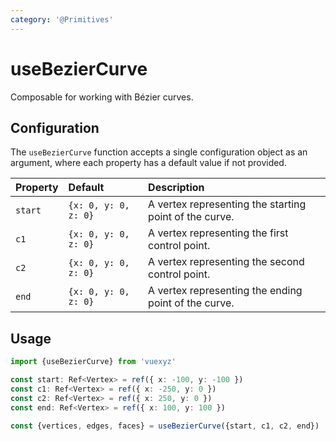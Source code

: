 ```yaml
---
category: '@Primitives'
---
```


<script setup>
    import UseBezierCurveDemo from '../demo/components/useBezierCurveDemo.vue';
</script>

# useBezierCurve

Composable for working with Bézier curves.

<UseBezierCurveDemo />

## Configuration

The `useBezierCurve` function accepts a single configuration object as an argument, where each property has a default
value if not provided.

| Property | Default              | Description                                            |
|:---------|:---------------------|:-------------------------------------------------------|
| `start`  | `{x: 0, y: 0, z: 0}` | A vertex representing the starting point of the curve. |
| `c1`     | `{x: 0, y: 0, z: 0}` | A vertex representing the first control point.         |
| `c2`     | `{x: 0, y: 0, z: 0}` | A vertex representing the second control point.        |
| `end`    | `{x: 0, y: 0, z: 0}` | A vertex representing the ending point of the curve.   |

<!--@include: ./shared/config.md-->

## Usage

```ts
import {useBezierCurve} from 'vuexyz'

const start: Ref<Vertex> = ref({ x: -100, y: -100 })
const c1: Ref<Vertex> = ref({ x: -250, y: 0 })
const c2: Ref<Vertex> = ref({ x: 250, y: 0 })
const end: Ref<Vertex> = ref({ x: 100, y: 100 })

const {vertices, edges, faces} = useBezierCurve({start, c1, c2, end})
```

<!--@include: ./shared/return.md-->
